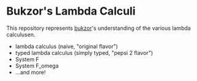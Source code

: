 Bukzor's Lambda Calculi
=======================

This repository represents [bukzor](http://github.com/bukzor)'s understanding
of the various lambda calculusen.

* lambda calculus (naive, "original flavor")
* typed lambda calculus (simply typed, "pepsi 2 flavor")
* System F
* System F_omega
* ...and more!
